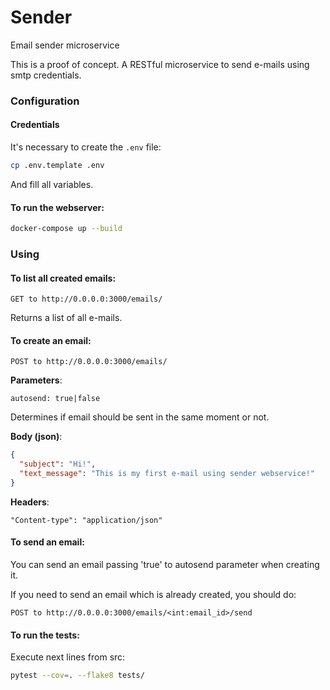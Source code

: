 # Sender

Email sender microservice


This is a proof of concept. A RESTful microservice to send e-mails using smtp credentials.


### Configuration

#### Credentials

It's necessary to create the `.env` file:

```bash
cp .env.template .env
```

And fill all variables.


#### To run the webserver:

```bash
docker-compose up --build
```



### Using

#### To list all created emails:

```
GET to http://0.0.0.0:3000/emails/
```

Returns a list of all e-mails.


#### To create an email:

```
POST to http://0.0.0.0:3000/emails/
```

__Parameters__:

```
autosend: true|false
```
Determines if email should be sent in the same moment or not.


__Body (json)__:

```json
{
  "subject": "Hi!",
  "text_message": "This is my first e-mail using sender webservice!"
}
```

__Headers__:

```
"Content-type": "application/json"
```


#### To send an email:

You can send an email passing 'true' to autosend parameter when creating it.

If you need to send an email which is already created, you should do:
```
POST to http://0.0.0.0:3000/emails/<int:email_id>/send
```


#### To run the tests:

Execute next lines from src:

```bash
pytest --cov=. --flake8 tests/
```
